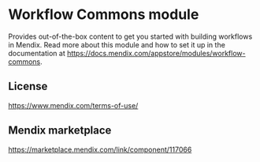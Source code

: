 # Workflow Commons module

Provides out-of-the-box content to get you started with building workflows in Mendix. Read more about this module and how to set it up in the documentation at https://docs.mendix.com/appstore/modules/workflow-commons.

## License
https://www.mendix.com/terms-of-use/

## Mendix marketplace
https://marketplace.mendix.com/link/component/117066